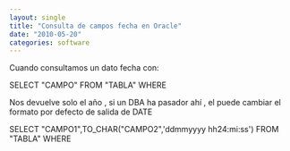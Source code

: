 ```yaml
---
layout: single
title: "Consulta de campos fecha en Oracle"
date: "2010-05-20"
categories: software
---
```


Cuando consultamos un dato fecha con:

SELECT "CAMPO"  FROM "TABLA" WHERE

Nos devuelve solo el año , si un DBA ha pasador ahí , el puede cambiar el formato por defecto de salida de DATE

SELECT "CAMPO1",TO\_CHAR("CAMPO2",'ddmmyyyy hh24:mi:ss')
FROM "TABLA" WHERE
